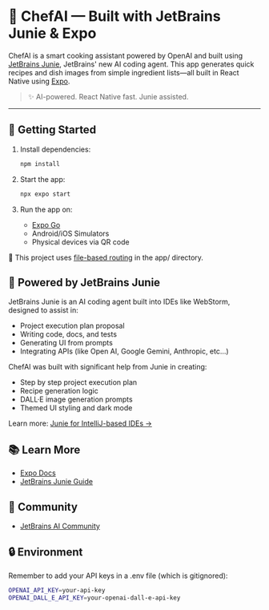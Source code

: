 # 🤖 ChefAI — Built with JetBrains Junie & Expo

ChefAI is a smart cooking assistant powered by OpenAI and built using [JetBrains Junie](https://www.jetbrains.com/guide/ai/article/junie/intellij-idea/), JetBrains' new AI coding agent. This app generates quick recipes and dish images from simple ingredient lists—all built in React Native using [Expo](https://expo.dev).

> ✨ AI-powered. React Native fast. Junie assisted.

---

## 🚀 Getting Started

1. Install dependencies:

   ```bash
   npm install

2. Start the app:
   ```bash
   npx expo start

3. Run the app on:
   - [Expo Go](https://expo.dev/go)
   - Android/iOS Simulators
   - Physical devices via QR code

🧪 This project uses [file-based routing](https://docs.expo.dev/router/introduction/) in the app/ directory.

## 🧠 Powered by JetBrains Junie

JetBrains Junie is an AI coding agent built into IDEs like WebStorm, designed to assist in:

   - Project execution plan proposal
   - Writing code, docs, and tests
   - Generating UI from prompts
   - Integrating APIs (like Open AI, Google Gemini, Anthropic, etc...)

ChefAI was built with significant help from Junie in creating:

   - Step by step project execution plan
   - Recipe generation logic
   - DALL·E image generation prompts
   - Themed UI styling and dark mode

Learn more: [Junie for IntelliJ-based IDEs →](https://www.jetbrains.com/guide/ai/article/junie/intellij-idea/)

## 📚 Learn More

   - [Expo Docs](https://docs.expo.dev/)
   - [JetBrains Junie Guide](https://www.jetbrains.com/guide/ai/)

## 🤝 Community

   - [JetBrains AI Community](https://www.jetbrains.com/ai/)


## 🔒 Environment

Remember to add your API keys in a .env file (which is gitignored):

   ```bash
   OPENAI_API_KEY=your-api-key
   OPENAI_DALL_E_API_KEY=your-openai-dall-e-api-key

